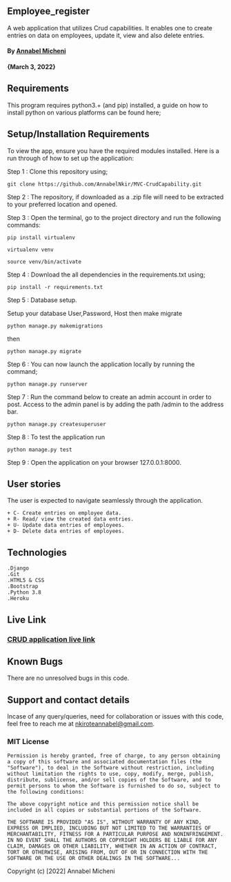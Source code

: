 ## Employee_register

A web application that utilizes Crud capabilities. It enables one to create entries on data on employees, update it, view and also delete entries.

#### By [Annabel Micheni](https://github.com/AnnabelNkir) 
#### **{March 3, 2022}**

## Requirements

This program requires python3.+ (and pip) installed, a guide on how to install python on various platforms can be found here;

## Setup/Installation Requirements
To view the app, ensure you have the required modules installed. Here is a run through of how to set up the application:


Step 1 : Clone this repository using;

```
git clone https://github.com/AnnabelNkir/MVC-CrudCapability.git
``` 


Step 2 : The repository, if downloaded as a .zip file will need to be extracted to your preferred location and opened.

Step 3 : Open the terminal, go to the project directory and run the following commands: 

```
pip install virtualenv
```
```
virtualenv venv
```
```
source venv/bin/activate
```

Step 4 : Download the all dependencies in the requirements.txt using;
```
pip install -r requirements.txt
```

Step 5 : Database setup.

Setup your database User,Password, Host then make migrate
```
python manage.py makemigrations
```
   then
```   
python manage.py migrate
```
Step 6 : You can now launch the application locally by running the command;
```
python manage.py runserver
```

Step 7 : Run the command below to create an admin account in order to post. Access to the admin panel is by adding the path /admin to the address bar.
 
```
python manage.py createsuperuser
```
Step 8 : To test the application run
```
python manage.py test
```
Step 9 :  Open the application on your browser 127.0.0.1:8000. 

## User stories

The user is expected to navigate seamlessly through the application.
```
+ C- Create entries on employee data.
+ R- Read/ view the created data entries.
+ U- Update data entries of employees.
+ D- Delete data entries of employees.
```
## Technologies
```
.Django
.Git
.HTML5 & CSS
.Bootstrap
.Python 3.8
.Heroku
```
## Live Link

### <a href="https://crudapp254.herokuapp.com/">CRUD application live link</a>

## Known Bugs

There are no unresolved bugs in this code.

## Support and contact details

Incase of any query/queries, need for collaboration or issues with this code, feel free to reach me at nkiroteannabel@gmail.com.

### MIT License
```
Permission is hereby granted, free of charge, to any person obtaining a copy of this software and associated documentation files (the "Software"), to deal in the Software without restriction, including without limitation the rights to use, copy, modify, merge, publish, distribute, sublicense, and/or sell copies of the Software, and to permit persons to whom the Software is furnished to do so, subject to the following conditions:

The above copyright notice and this permission notice shall be included in all copies or substantial portions of the Software.

THE SOFTWARE IS PROVIDED "AS IS", WITHOUT WARRANTY OF ANY KIND, EXPRESS OR IMPLIED, INCLUDING BUT NOT LIMITED TO THE WARRANTIES OF MERCHANTABILITY, FITNESS FOR A PARTICULAR PURPOSE AND NONINFRINGEMENT. IN NO EVENT SHALL THE AUTHORS OR COPYRIGHT HOLDERS BE LIABLE FOR ANY CLAIM, DAMAGES OR OTHER LIABILITY, WHETHER IN AN ACTION OF CONTRACT, TORT OR OTHERWISE, ARISING FROM, OUT OF OR IN CONNECTION WITH THE SOFTWARE OR THE USE OR OTHER DEALINGS IN THE SOFTWARE...

```
Copyright (c) [2022] Annabel Micheni
